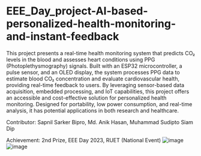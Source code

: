 # EEE_Day_project-AI-based-personalized-health-monitoring-and-instant-feedback
This project presents a real-time health monitoring system that predicts CO₂ levels in the blood and assesses heart conditions using PPG (Photoplethysmography) signals. Built with an ESP32 microcontroller, a pulse sensor, and an OLED display, the system processes PPG data to estimate blood CO₂ concentration and evaluate cardiovascular health, providing real-time feedback to users. By leveraging sensor-based data acquisition, embedded processing, and IoT capabilities, this project offers an accessible and cost-effective solution for personalized health monitoring. Designed for portability, low power consumption, and real-time analysis, it has potential applications in both research and healthcare.

Contributor: Sapnil Sarker Bipro, Md. Anik Hasan, Muhammad Sudipto Siam Dip

Achievement: 2nd Prize, EEE Day 2023, RUET (National Event)
![image](https://github.com/user-attachments/assets/42ee01e6-387f-4806-964c-28c7dcfbfd71)
![image](https://github.com/user-attachments/assets/b84099fe-62b5-4324-82b7-d98b39a73ada)
